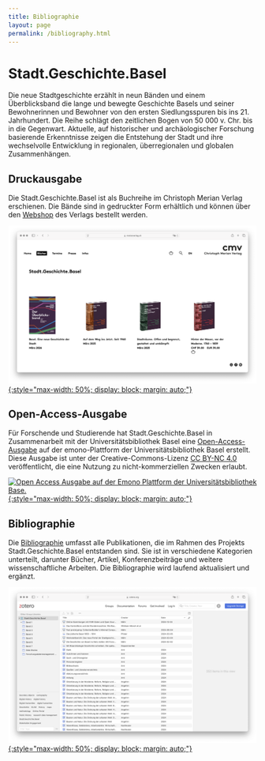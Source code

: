 ```yaml
---
title: Bibliographie
layout: page
permalink: /bibliography.html
---
```


# Stadt.Geschichte.Basel

Die neue Stadtgeschichte erzählt in neun Bänden und einem Überblicksband die lange und bewegte Geschichte Basels und seiner Bewohnerinnen und Bewohner von den ersten Siedlungsspuren bis ins 21. Jahrhundert. Die Reihe schlägt den zeitlichen Bogen von 50 000 v. Chr. bis in die Gegenwart. Aktuelle, auf historischer und archäologischer Forschung basierende Erkenntnisse zeigen die Entstehung der Stadt und ihre wechselvolle Entwicklung in regionalen, überregionalen und globalen Zusammenhängen.

## Druckausgabe

Die Stadt.Geschichte.Basel ist als Buchreihe im Christoph Merian Verlag erschienen. Die Bände sind in gedruckter Form erhältlich und können über den [Webshop](https://www.merianverlag.ch/buecher/stadt.geschichte.basel.html) des Verlags bestellt werden.

[![Druckausgabe im Webshop des Christoph Merian Verlags.](assets/img/screenshots/cmv.png){:style="max-width: 50%; display: block; margin: auto;"}](https://www.merianverlag.ch/buecher/stadt.geschichte.basel.html)

## Open-Access-Ausgabe

Für Forschende und Studierende hat Stadt.Geschichte.Basel in Zusammenarbeit mit der Universitätsbibliothek Basel eine [Open-Access-Ausgabe](https://emono.unibas.ch/stadtgeschichtebasel/) auf der emono-Plattform der Universitätsbibliothek Basel erstellt. Diese Ausgabe ist unter der Creative-Commons-Lizenz [CC BY-NC 4.0](https://creativecommons.org/licenses/by-nc/4.0/deed.de) veröffentlicht, die eine Nutzung zu nicht-kommerziellen Zwecken erlaubt.

[![Open Access Ausgabe auf der Emono Plattform der Universitätsbibliothek Base.](assets/img/screenshots/emono.png){:style="max-width: 50%; display: block; margin: auto;"}](https://emono.unibas.ch/stadtgeschichtebasel/)

## Bibliographie

Die [Bibliographie](https://www.zotero.org/groups/5004193/stadt.geschichte.basel/library) umfasst alle Publikationen, die im Rahmen des Projekts Stadt.Geschichte.Basel entstanden sind. Sie ist in verschiedene Kategorien unterteilt, darunter Bücher, Artikel, Konferenzbeiträge und weitere wissenschaftliche Arbeiten. Die Bibliographie wird laufend aktualisiert und ergänzt.

[![Online Bibliographie auf Zotero.](assets/img/screenshots/zotero.png){:style="max-width: 50%; display: block; margin: auto;"}](https://www.zotero.org/groups/5004193/stadt.geschichte.basel/library)
